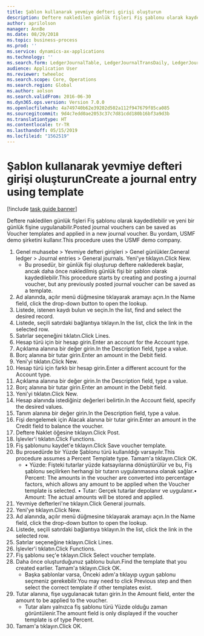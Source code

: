 ```yaml
---
title: Şablon kullanarak yevmiye defteri girişi oluşturun
description: Deftere nakledilen günlük fişleri Fiş şablonu olarak kaydedilebilir ve yeni bir günlük fişine uygulanabilir.
author: aprilolson
manager: AnnBe
ms.date: 08/29/2018
ms.topic: business-process
ms.prod: ''
ms.service: dynamics-ax-applications
ms.technology: ''
ms.search.form: LedgerJournalTable, LedgerJournalTransDaily, LedgerJournalTransVoucherTemplate
audience: Application User
ms.reviewer: twheeloc
ms.search.scope: Core, Operations
ms.search.region: Global
ms.author: aolson
ms.search.validFrom: 2016-06-30
ms.dyn365.ops.version: Version 7.0.0
ms.openlocfilehash: 4a749740b62e39202d502a112f947679f85ca085
ms.sourcegitcommit: 9d4c7edd0ae2053c37c7d81cdd180b16bf3a9d3b
ms.translationtype: HT
ms.contentlocale: tr-TR
ms.lasthandoff: 05/15/2019
ms.locfileid: "1562519"
---
```

# <a name="create-a-journal-entry-using-template"></a><span data-ttu-id="a5556-103">Şablon kullanarak yevmiye defteri girişi oluşturun</span><span class="sxs-lookup"><span data-stu-id="a5556-103">Create a journal entry using template</span></span>

[!include [task guide banner](../../includes/task-guide-banner.md)]

<span data-ttu-id="a5556-104">Deftere nakledilen günlük fişleri Fiş şablonu olarak kaydedilebilir ve yeni bir günlük fişine uygulanabilir.</span><span class="sxs-lookup"><span data-stu-id="a5556-104">Posted journal vouchers can be saved as Voucher templates and applied in a new journal voucher.</span></span> <span data-ttu-id="a5556-105">Bu yordam, USMF demo şirketini kullanır.</span><span class="sxs-lookup"><span data-stu-id="a5556-105">This procedure uses the USMF demo company.</span></span>

1. <span data-ttu-id="a5556-106">Genel muhasebe > Yevmiye defteri girişleri > Genel günlükler.</span><span class="sxs-lookup"><span data-stu-id="a5556-106">General ledger > Journal entries > General journals.</span></span> <span data-ttu-id="a5556-107">Yeni'ye tıklayın.</span><span class="sxs-lookup"><span data-stu-id="a5556-107">Click New.</span></span>
    * <span data-ttu-id="a5556-108">Bu prosedür, bir günlük fişi oluşturup deftere naklederek başlar, ancak daha önce nakledilmiş günlük fişi bir şablon olarak kaydedilebilir.</span><span class="sxs-lookup"><span data-stu-id="a5556-108">This procedure starts by creating and posting a journal voucher, but any previously posted journal voucher can be saved as a template.</span></span>  
2. <span data-ttu-id="a5556-109">Ad alanında, açılır menü düğmesine tıklayarak aramayı açın.</span><span class="sxs-lookup"><span data-stu-id="a5556-109">In the Name field, click the drop-down button to open the lookup.</span></span>
3. <span data-ttu-id="a5556-110">Listede, istenen kaydı bulun ve seçin.</span><span class="sxs-lookup"><span data-stu-id="a5556-110">In the list, find and select the desired record.</span></span>
4. <span data-ttu-id="a5556-111">Listede, seçili satırdaki bağlantıya tıklayın.</span><span class="sxs-lookup"><span data-stu-id="a5556-111">In the list, click the link in the selected row.</span></span>
5. <span data-ttu-id="a5556-112">Satırlar seçeneğini tıklatın.</span><span class="sxs-lookup"><span data-stu-id="a5556-112">Click Lines.</span></span>
6. <span data-ttu-id="a5556-113">Hesap türü için bir hesap girin.</span><span class="sxs-lookup"><span data-stu-id="a5556-113">Enter an account for the Account type.</span></span>
7. <span data-ttu-id="a5556-114">Açıklama alanına bir değer girin.</span><span class="sxs-lookup"><span data-stu-id="a5556-114">In the Description field, type a value.</span></span>
8. <span data-ttu-id="a5556-115">Borç alanına bir tutar girin.</span><span class="sxs-lookup"><span data-stu-id="a5556-115">Enter an amount in the Debit field.</span></span>
9. <span data-ttu-id="a5556-116">Yeni'yi tıklatın.</span><span class="sxs-lookup"><span data-stu-id="a5556-116">Click New.</span></span>
10. <span data-ttu-id="a5556-117">Hesap türü için farklı bir hesap girin.</span><span class="sxs-lookup"><span data-stu-id="a5556-117">Enter a different account for the Account type.</span></span>
11. <span data-ttu-id="a5556-118">Açıklama alanına bir değer girin.</span><span class="sxs-lookup"><span data-stu-id="a5556-118">In the Description field, type a value.</span></span>
12. <span data-ttu-id="a5556-119">Borç alanına bir tutar girin.</span><span class="sxs-lookup"><span data-stu-id="a5556-119">Enter an amount in the Debit field.</span></span>
13. <span data-ttu-id="a5556-120">Yeni'yi tıklatın.</span><span class="sxs-lookup"><span data-stu-id="a5556-120">Click New.</span></span>
14. <span data-ttu-id="a5556-121">Hesap alanında istediğiniz değerleri belirtin.</span><span class="sxs-lookup"><span data-stu-id="a5556-121">In the Account field, specify the desired values.</span></span>
15. <span data-ttu-id="a5556-122">Tanım alanına bir değer girin.</span><span class="sxs-lookup"><span data-stu-id="a5556-122">In the Description field, type a value.</span></span>
16. <span data-ttu-id="a5556-123">Fişi dengelemek için Alacak alanına bir tutar girin.</span><span class="sxs-lookup"><span data-stu-id="a5556-123">Enter an amount in the Credit field to balance the voucher.</span></span>
17. <span data-ttu-id="a5556-124">Deftere Naklet öğesine tıklayın.</span><span class="sxs-lookup"><span data-stu-id="a5556-124">Click Post.</span></span>
18. <span data-ttu-id="a5556-125">İşlevler'i tıklatın.</span><span class="sxs-lookup"><span data-stu-id="a5556-125">Click Functions.</span></span>
19. <span data-ttu-id="a5556-126">Fiş şablonunu kaydet'e tıklayın.</span><span class="sxs-lookup"><span data-stu-id="a5556-126">Click Save voucher template.</span></span>
20. <span data-ttu-id="a5556-127">Bu prosedürde bir Yüzde Şablonu türü kullanıldığı varsayılır.</span><span class="sxs-lookup"><span data-stu-id="a5556-127">This procedure assumes a Percent Template type.</span></span> <span data-ttu-id="a5556-128">Tamam'a tıklayın.</span><span class="sxs-lookup"><span data-stu-id="a5556-128">Click OK.</span></span>
    * <span data-ttu-id="a5556-129">• Yüzde: Fişteki tutarlar yüzde katsayılarına dönüştürülür ve bu, Fiş şablonu seçilirken herhangi bir tutarın uygulanmasına olanak sağlar.</span><span class="sxs-lookup"><span data-stu-id="a5556-129">• Percent: The amounts in the voucher are converted into percentage factors, which allows any amount to be applied when the Voucher template is selected.</span></span>  <span data-ttu-id="a5556-130">• Tutar: Gerçek tutarlar depolanır ve uygulanır.</span><span class="sxs-lookup"><span data-stu-id="a5556-130">• Amount: The actual amounts will be stored and applied.</span></span>  
21. <span data-ttu-id="a5556-131">Yevmiye defterleri'ne tıklayın.</span><span class="sxs-lookup"><span data-stu-id="a5556-131">Click General journals.</span></span>
22. <span data-ttu-id="a5556-132">Yeni'ye tıklayın.</span><span class="sxs-lookup"><span data-stu-id="a5556-132">Click New.</span></span>
23. <span data-ttu-id="a5556-133">Ad alanında, açılır menü düğmesine tıklayarak aramayı açın.</span><span class="sxs-lookup"><span data-stu-id="a5556-133">In the Name field, click the drop-down button to open the lookup.</span></span>
24. <span data-ttu-id="a5556-134">Listede, seçili satırdaki bağlantıya tıklayın.</span><span class="sxs-lookup"><span data-stu-id="a5556-134">In the list, click the link in the selected row.</span></span>
25. <span data-ttu-id="a5556-135">Satırlar seçeneğine tıklayın.</span><span class="sxs-lookup"><span data-stu-id="a5556-135">Click Lines.</span></span>
26. <span data-ttu-id="a5556-136">İşlevler'i tıklatın.</span><span class="sxs-lookup"><span data-stu-id="a5556-136">Click Functions.</span></span>
27. <span data-ttu-id="a5556-137">Fiş şablonu seç'e tıklayın.</span><span class="sxs-lookup"><span data-stu-id="a5556-137">Click Select voucher template.</span></span>
28. <span data-ttu-id="a5556-138">Daha önce oluşturduğunuz şablonu bulun.</span><span class="sxs-lookup"><span data-stu-id="a5556-138">Find the template that you created earlier.</span></span> <span data-ttu-id="a5556-139">Tamam'a tıklayın.</span><span class="sxs-lookup"><span data-stu-id="a5556-139">Click OK.</span></span>
    * <span data-ttu-id="a5556-140">Başka şablonlar varsa, Önceki adım'a tıklayıp uygun şablonu seçmeniz gerekebilir.</span><span class="sxs-lookup"><span data-stu-id="a5556-140">You may need to click Previous step and then select the correct template if other templates exist.</span></span>  
29. <span data-ttu-id="a5556-141">Tutar alanına, fişe uygulanacak tutarı girin.</span><span class="sxs-lookup"><span data-stu-id="a5556-141">In the Amount field, enter the amount to be applied to the voucher.</span></span>
    * <span data-ttu-id="a5556-142">Tutar alanı yalnızca fiş şablonu türü Yüzde olduğu zaman görüntülenir.</span><span class="sxs-lookup"><span data-stu-id="a5556-142">The amount field is only displayed if the voucher template is of type Percent.</span></span>  
30. <span data-ttu-id="a5556-143">Tamam'a tıklayın.</span><span class="sxs-lookup"><span data-stu-id="a5556-143">Click OK.</span></span>

